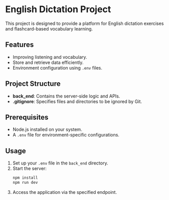 # English Dictation Project

This project is designed to provide a platform for English dictation exercises and flashcard-based vocabulary learning.

## Features

- Improving listening and vocabulary.
- Store and retrieve data efficiently.
- Environment configuration using `.env` files.

## Project Structure

- **back_end**: Contains the server-side logic and APIs.
- **.gitignore**: Specifies files and directories to be ignored by Git.

## Prerequisites

- Node.js installed on your system.
- A `.env` file for environment-specific configurations.


## Usage

1. Set up your `.env` file in the `back_end` directory.
2. Start the server:
   ```bash
   npm install
   npm run dev
   ```
3. Access the application via the specified endpoint.



